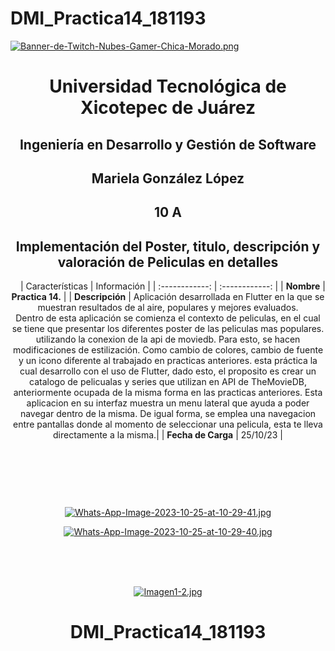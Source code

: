 # DMI_Practica14_181193

[![Banner-de-Twitch-Nubes-Gamer-Chica-Morado.png](https://i.postimg.cc/15q3LFXF/Banner-de-Twitch-Nubes-Gamer-Chica-Morado.png)](https://postimg.cc/MvzwBvyZ)

<div align="center">
  
# Universidad Tecnológica de Xicotepec de Juárez


## Ingeniería en Desarrollo y Gestión de Software
## Mariela González López
## 10 A
## Implementación del Poster, titulo, descripción y valoración de Peliculas en detalles
&nbsp;
&nbsp;
|  Características |  Información |
| :------------: | :------------: |
| **Nombre**  |  **Practica 14.**  |
| **Descripción**  | Aplicación desarrollada en Flutter en la que se muestran resultados de al aire, populares y mejores evaluados. <br> Dentro de esta aplicación se comienza el contexto de peliculas, en el cual se tiene que presentar los diferentes poster de las peliculas mas populares. utilizando la conexion de la api de moviedb. Para esto, se hacen modificaciones de estilización. Como cambio de colores, cambio de fuente y un icono diferente al trabajado en practicas anteriores. esta práctica la cual desarrollo con el uso de Flutter, dado esto, el proposito es crear un catalogo de pelicualas y series que utilizan en API de TheMovieDB, anteriormente ocupada de la misma forma en las practicas anteriores. Esta aplicacion en su interfaz muestra un menu lateral que ayuda a poder navegar dentro de la misma. De igual forma, se emplea una navegacion entre pantallas donde al momento de seleccionar una pelicula, esta te lleva directamente a la misma.|
|  **Fecha de Carga** | 25/10/23  |

&nbsp;
&nbsp;

&nbsp;
&nbsp;

<br>

[![Whats-App-Image-2023-10-25-at-10-29-41.jpg](https://i.postimg.cc/HLCZHfRR/Whats-App-Image-2023-10-25-at-10-29-41.jpg)](https://postimg.cc/G4qJxScx)

[![Whats-App-Image-2023-10-25-at-10-29-40.jpg](https://i.postimg.cc/LsBysxMX/Whats-App-Image-2023-10-25-at-10-29-40.jpg)](https://postimg.cc/4KyvLbyk)

<br>
<br>
<br>

[![Imagen1-2.jpg](https://i.postimg.cc/x1swjyVj/Imagen1-2.jpg)](https://postimg.cc/0zwWcSNh)
# DMI_Practica14_181193
